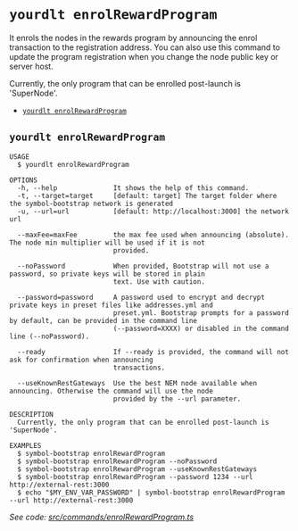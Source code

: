 `yourdlt enrolRewardProgram`
============================

It enrols the nodes in the rewards program by announcing the enrol transaction to the registration address.  You can also use this command to update the program registration when you change the node public key or server host.

Currently, the only program that can be enrolled post-launch is 'SuperNode'.

* [`yourdlt enrolRewardProgram`](#yourdlt-enrolrewardprogram)

## `yourdlt enrolRewardProgram`

```
USAGE
  $ yourdlt enrolRewardProgram

OPTIONS
  -h, --help              It shows the help of this command.
  -t, --target=target     [default: target] The target folder where the symbol-bootstrap network is generated
  -u, --url=url           [default: http://localhost:3000] the network url

  --maxFee=maxFee         the max fee used when announcing (absolute). The node min multiplier will be used if it is not
                          provided.

  --noPassword            When provided, Bootstrap will not use a password, so private keys will be stored in plain
                          text. Use with caution.

  --password=password     A password used to encrypt and decrypt private keys in preset files like addresses.yml and
                          preset.yml. Bootstrap prompts for a password by default, can be provided in the command line
                          (--password=XXXX) or disabled in the command line (--noPassword).

  --ready                 If --ready is provided, the command will not ask for confirmation when announcing
                          transactions.

  --useKnownRestGateways  Use the best NEM node available when announcing. Otherwise the command will use the node
                          provided by the --url parameter.

DESCRIPTION
  Currently, the only program that can be enrolled post-launch is 'SuperNode'.

EXAMPLES
  $ symbol-bootstrap enrolRewardProgram
  $ symbol-bootstrap enrolRewardProgram --noPassword
  $ symbol-bootstrap enrolRewardProgram --useKnownRestGateways
  $ symbol-bootstrap enrolRewardProgram --password 1234 --url http://external-rest:3000
  $ echo "$MY_ENV_VAR_PASSWORD" | symbol-bootstrap enrolRewardProgram --url http://external-rest:3000
```

_See code: [src/commands/enrolRewardProgram.ts](https://github.com/usingblockchain/yourdlt/blob/v0.10.18/src/commands/enrolRewardProgram.ts)_
